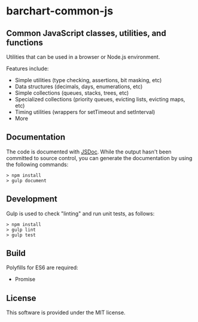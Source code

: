 # barchart-common-js
## Common JavaScript classes, utilities, and functions

Utilities that can be used in a browser or Node.js environment.

Features include:

* Simple utilities (type checking, assertions, bit masking, etc)
* Data structures (decimals, days, enumerations, etc)
* Simple collections (queues, stacks, trees, etc)
* Specialized collections (priority queues, evicting lists, evicting maps, etc)
* Timing utilities (wrappers for setTimeout and setInterval)
* More

## Documentation

The code is documented with [JSDoc](http://usejsdoc.org/). While the output hasn't been committed to source control, you can generate the documentation by using the following commands:

    > npm install
    > gulp document

## Development

Gulp is used to check "linting" and run unit tests, as follows:

    > npm install
    > gulp lint
    > gulp test

## Build

Polyfills for ES6 are required:

* Promise

## License

This software is provided under the MIT license.